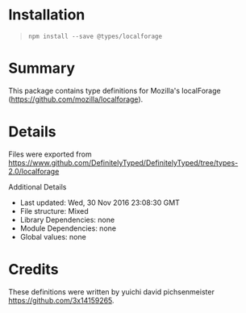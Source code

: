 # Installation
> `npm install --save @types/localforage`

# Summary
This package contains type definitions for Mozilla's localForage (https://github.com/mozilla/localforage).

# Details
Files were exported from https://www.github.com/DefinitelyTyped/DefinitelyTyped/tree/types-2.0/localforage

Additional Details
 * Last updated: Wed, 30 Nov 2016 23:08:30 GMT
 * File structure: Mixed
 * Library Dependencies: none
 * Module Dependencies: none
 * Global values: none

# Credits
These definitions were written by yuichi david pichsenmeister <https://github.com/3x14159265>.
